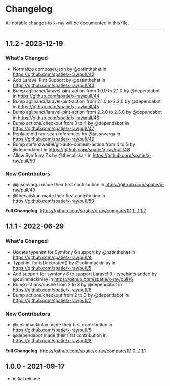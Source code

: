# Changelog

All notable changes to `x-ray` will be documented in this file.


---

## 1.1.2 - 2023-12-19

### What's Changed

* Normalize composer.json by @patinthehat in https://github.com/spatie/x-ray/pull/42
* Add Laravel Pint Support by @patinthehat in https://github.com/spatie/x-ray/pull/43
* Bump aglipanci/laravel-pint-action from 1.0.0 to 2.1.0 by @dependabot in https://github.com/spatie/x-ray/pull/44
* Bump aglipanci/laravel-pint-action from 2.1.0 to 2.2.0 by @dependabot in https://github.com/spatie/x-ray/pull/45
* Bump aglipanci/laravel-pint-action from 2.2.0 to 2.3.0 by @dependabot in https://github.com/spatie/x-ray/pull/46
* Bump actions/checkout from 3 to 4 by @dependabot in https://github.com/spatie/x-ray/pull/47
* Replace old ray-scan references by @jasonvarga in https://github.com/spatie/x-ray/pull/49
* Bump stefanzweifel/git-auto-commit-action from 4 to 5 by @dependabot in https://github.com/spatie/x-ray/pull/48
* Allow Symfony 7.x by @thecaliskan in https://github.com/spatie/x-ray/pull/50

### New Contributors

* @jasonvarga made their first contribution in https://github.com/spatie/x-ray/pull/49
* @thecaliskan made their first contribution in https://github.com/spatie/x-ray/pull/50

**Full Changelog**: https://github.com/spatie/x-ray/compare/1.1.1...1.1.2

## 1.1.1 - 2022-06-29

### What's Changed

- Update typehint for Symfony 6 support by @patinthehat in https://github.com/spatie/x-ray/pull/4
- Typehint for isDecorated() by @colinmackinlay in https://github.com/spatie/x-ray/pull/5
- Add support for symfony 6 to support Laravel 9 - typehints added by @colinmackinlay in https://github.com/spatie/x-ray/pull/6
- Bump actions/cache from 2 to 3 by @dependabot in https://github.com/spatie/x-ray/pull/8
- Bump actions/checkout from 2 to 3 by @dependabot in https://github.com/spatie/x-ray/pull/7

### New Contributors

- @colinmackinlay made their first contribution in https://github.com/spatie/x-ray/pull/5
- @dependabot made their first contribution in https://github.com/spatie/x-ray/pull/8

**Full Changelog**: https://github.com/spatie/x-ray/compare/1.1.0...1.1.1

## 1.0.0 - 2021-09-17

- initial release
